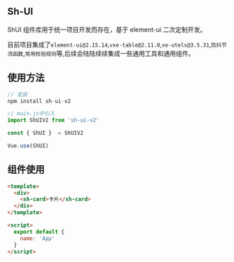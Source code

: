 ## Sh-UI

ShUI 组件库用于统一项目开发而存在，基于 element-ui 二次定制开发。

目前项目集成了`element-ui@2.15.14`,`vxe-table@2.11.0`,`xe-utels@3.5.31`,`防抖节流函数`,`常用校验规则`等,后续会陆陆续续集成一些通用工具和通用组件。

## 使用方法

```js
// 安装
npm install sh-ui-v2

// main.js中引入
import ShUIV2 from 'sh-ui-v2'

const { ShUI }  = ShUIV2

Vue.use(ShUI)

```

## 组件使用

```html
<template>
  <div>
    <sh-card>卡片</sh-card>
  </div>
</template>

<script>
  export default {
    name: 'App'
  }
</script>
```



